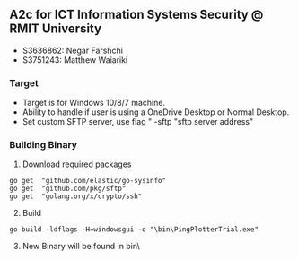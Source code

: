 ## A2c for ICT Information Systems Security @ RMIT University

- S3636862: Negar Farshchi
- S3751243: Matthew Waiariki

### **Target**
- Target is for Windows 10/8/7 machine.
- Ability to handle if user is using a OneDrive Desktop or Normal Desktop.
- Set custom SFTP server, use flag " -sftp "sftp server address"

### **Building Binary**
1. Download required packages
```
go get  "github.com/elastic/go-sysinfo"
go get  "github.com/pkg/sftp"
go get  "golang.org/x/crypto/ssh"

```

2. Build
```
go build -ldflags -H=windowsgui -o "\bin\PingPlotterTrial.exe" 

```
3. New Binary will be found in bin\
